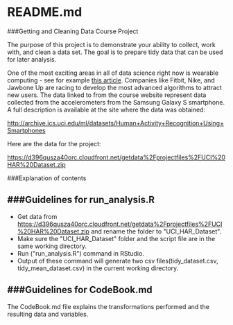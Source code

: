 # README.md

###Getting and Cleaning Data Course Project

The purpose of this project is to demonstrate your ability to collect, work with, and clean a data set. The goal is to prepare tidy data that can be used for later analysis.

One of the most exciting areas in all of data science right now is wearable computing - see for example [this article](http://www.insideactivitytracking.com/data-science-activity-tracking-and-the-battle-for-the-worlds-top-sports-brand/). Companies like Fitbit, Nike, and Jawbone Up are racing to develop the most advanced algorithms to attract new users. The data linked to from the course website represent data collected from the accelerometers from the Samsung Galaxy S smartphone. A full description is available at the site where the data was obtained:

http://archive.ics.uci.edu/ml/datasets/Human+Activity+Recognition+Using+Smartphones

Here are the data for the project:

https://d396qusza40orc.cloudfront.net/getdata%2Fprojectfiles%2FUCI%20HAR%20Dataset.zip

###Explanation of contents

###Guidelines for run_analysis.R
-----------------------------

* Get data from https://d396qusza40orc.cloudfront.net/getdata%2Fprojectfiles%2FUCI%20HAR%20Dataset.zip and rename the folder to "UCI_HAR_Dataset".
* Make sure the "UCI_HAR_Dataset" folder and the script file are in the same working directory.
* Run ("run_analysis.R") command in RStudio. 
* Output of these command will generate two csv files(tidy_dataset.csv, tidy_mean_dataset.csv) in the current working directory. 

###Guidelines for CodeBook.md
--------------------------
The CodeBook.md file explains the transformations performed and the resulting data and variables.
 